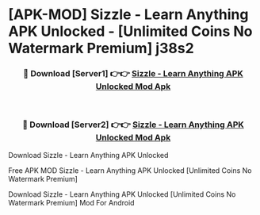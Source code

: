 # [APK-MOD] Sizzle - Learn Anything APK Unlocked - [Unlimited Coins No Watermark Premium] j38s2



<div align="center">
<h3>🔴 Download [Server1] 👉👉 <a href="https://momento.my/?title=Sizzle_-_Learn_Anything_APK_Unlocked">Sizzle - Learn Anything APK Unlocked Mod Apk</a></h3><br>

<h3>🔴 Download [Server2] 👉👉 <a href="https://momento.my/?title=Sizzle_-_Learn_Anything_APK_Unlocked">Sizzle - Learn Anything APK Unlocked Mod Apk</a></h3>
</div>



Download Sizzle - Learn Anything APK Unlocked 

Free APK MOD Sizzle - Learn Anything APK Unlocked [Unlimited Coins No Watermark Premium]

Download Sizzle - Learn Anything APK Unlocked [Unlimited Coins No Watermark Premium] Mod For Android
